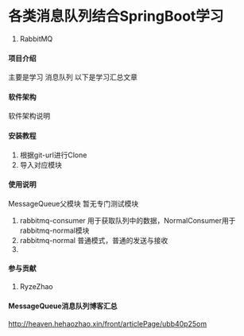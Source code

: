 # 各类消息队列结合SpringBoot学习
1.  RabbitMQ





#### 项目介绍
主要是学习 消息队列
以下是学习汇总文章

#### 软件架构
软件架构说明


#### 安装教程

1. 根据git-url进行Clone
2. 导入对应模块

#### 使用说明
MessageQueue父模块
暂无专门测试模块


1. rabbitmq-consumer
    用于获取队列中的数据，NormalConsumer用于rabbitmq-normal模块
2. rabbitmq-normal
    普通模式，普通的发送与接收
3.  


#### 参与贡献

1. RyzeZhao

#### MessageQueue消息队列博客汇总
http://heaven.hehaozhao.xin/front/articlePage/ubb40p25om